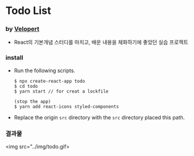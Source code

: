 

# Todo List 
### by [Velopert](https://react.vlpt.us/mashup-todolist/)

* React의 기본개념 스터디를 마치고, 배운 내용을 체화하기에 좋았던 실습 프로젝트

### install
* Run the following scripts.

   ```Shell
   $ npx create-react-app todo
   $ cd todo
   $ yarn start // for creat a lockfile

   (stop the app)
   $ yarn add react-icons styled-components
   ```
* Replace the origin `src` directory with the `src` directory placed this path. 


### 결과물 
<img src="../img/todo.gif>

